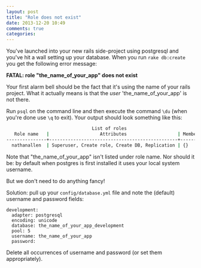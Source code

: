 ```yaml
---
layout: post
title: "Role does not exist"
date: 2013-12-20 10:49
comments: true
categories: 
---
```

You've launched into your new rails side-project using postgresql and you've hit a wall setting up your database. When you run `rake db:create` you get the following error message:

**FATAL: role "the_name_of_your_app" does not exist**


Your first alarm bell should be the fact that it's using the name of your rails project. What it actually means is that the *user* 'the_name_of_your_app' is not there.

Run `psql` on the command line and then execute the command `\du` (when you're done use `\q` to exit). Your output should look something like this:
``` bash
                                List of roles
   Role name   |                   Attributes                   | Member of 
---------------+------------------------------------------------+-----------
  nathanallen  | Superuser, Create role, Create DB, Replication | {}

```
Note that "the_name_of_your_app" isn't listed under role name. Nor should it be: by default when postgres is first installed it uses your local system username.

But we don't need to do anything fancy!

Solution: pull up your `config/database.yml` file and note the (default) username and password fields:

```
development:
  adapter: postgresql
  encoding: unicode
  database: the_name_of_your_app_development
  pool: 5
  username: the_name_of_your_app
  password:
```

Delete all occurrences of username and password (or set them appropriately).